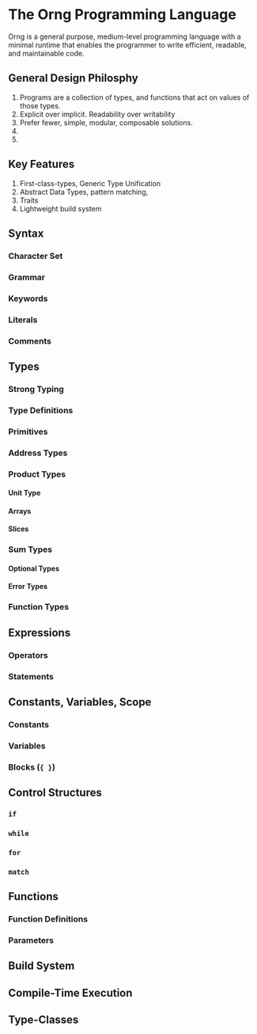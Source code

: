 # The Orng Programming Language
Orng is a general purpose, medium-level programming language with a minimal runtime that enables the programmer to write efficient, 
readable, and maintainable code.

## General Design Philosphy
1. Programs are a collection of types, and functions that act on values of those types.
2. Explicit over implicit. Readability over writability
3. Prefer fewer, simple, modular, composable solutions.
4. 
5. 

## Key Features
1. First-class-types, Generic Type Unification
2. Abstract Data Types, pattern matching,
3. Traits
4. Lightweight build system

## Syntax
### Character Set
### Grammar
### Keywords
### Literals
### Comments

## Types
### Strong Typing
### Type Definitions
### Primitives
### Address Types
### Product Types
#### Unit Type
#### Arrays
#### Slices
### Sum Types
#### Optional Types
#### Error Types
### Function Types

## Expressions
### Operators
### Statements

## Constants, Variables, Scope
### Constants
### Variables
### Blocks (`{ }`)

## Control Structures
### `if`
### `while`
### `for`
### `match`

## Functions
### Function Definitions
### Parameters

## Build System

## Compile-Time Execution

## Type-Classes